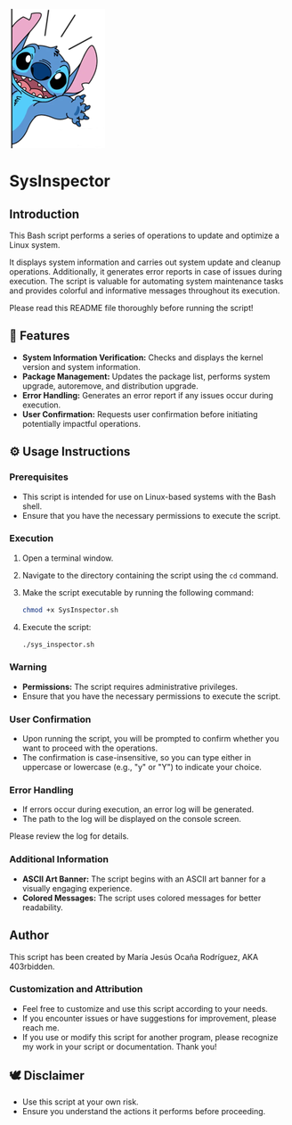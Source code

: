 ![Stitch waving hand](https://github.com/403rbidden/Scripting-en-Linux/blob/main/SysInspector/stitch_waving_hand.png)

# SysInspector

## Introduction
This Bash script performs a series of operations to update and optimize a Linux system.

It displays system information and carries out system update and cleanup operations. Additionally, it generates error reports in case of issues during execution. The script is valuable for automating system maintenance tasks and provides colorful and informative messages throughout its execution.

Please read this README file thoroughly before running the script!

## 🌈 Features
- **System Information Verification:** Checks and displays the kernel version and system information.
- **Package Management:** Updates the package list, performs system upgrade, autoremove, and distribution upgrade.
- **Error Handling:** Generates an error report if any issues occur during execution.
- **User Confirmation:** Requests user confirmation before initiating potentially impactful operations.

## ⚙️ Usage Instructions

### Prerequisites
- This script is intended for use on Linux-based systems with the Bash shell.
- Ensure that you have the necessary permissions to execute the script.

### Execution
1. Open a terminal window.
2. Navigate to the directory containing the script using the `cd` command.
3. Make the script executable by running the following command:

    ```bash
    chmod +x SysInspector.sh
    ```
5. Execute the script:

    ```bash
    ./sys_inspector.sh
    ```

### Warning
- **Permissions:** The script requires administrative privileges.
- Ensure that you have the necessary permissions to execute the script.

### User Confirmation
- Upon running the script, you will be prompted to confirm whether you want to proceed with the operations.
- The confirmation is case-insensitive, so you can type either in uppercase or lowercase (e.g., "y" or "Y") to indicate your choice.

### Error Handling
- If errors occur during execution, an error log will be generated.
- The path to the log will be displayed on the console screen.


Please review the log for details.

### Additional Information
- **ASCII Art Banner:** The script begins with an ASCII art banner for a visually engaging experience.
- **Colored Messages:** The script uses colored messages for better readability.

## Author
This script has been created by María Jesús Ocaña Rodríguez, AKA 403rbidden.

### Customization and Attribution
- Feel free to customize and use this script according to your needs.
- If you encounter issues or have suggestions for improvement, please reach me.
- If you use or modify this script for another program, please recognize my work in your script or documentation. Thank you!

## 🕊 Disclaimer
- Use this script at your own risk.
- Ensure you understand the actions it performs before proceeding.
